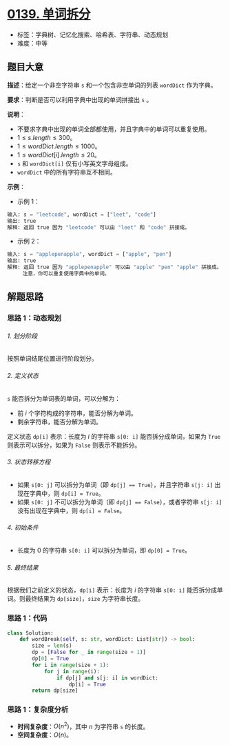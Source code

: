 # [0139. 单词拆分](https://leetcode.cn/problems/word-break/)

- 标签：字典树、记忆化搜索、哈希表、字符串、动态规划
- 难度：中等

## 题目大意

**描述**：给定一个非空字符串 `s` 和一个包含非空单词的列表 `wordDict` 作为字典。

**要求**：判断是否可以利用字典中出现的单词拼接出 `s` 。

**说明**：

- 不要求字典中出现的单词全部都使用，并且字典中的单词可以重复使用。
- $1 \le s.length \le 300$。
- $1 \le wordDict.length \le 1000$。
- $1 \le wordDict[i].length \le 20$。
- `s` 和 `wordDict[i]` 仅有小写英文字母组成。
- `wordDict` 中的所有字符串互不相同。

**示例**：

- 示例 1：

```Python
输入: s = "leetcode", wordDict = ["leet", "code"]
输出: true
解释: 返回 true 因为 "leetcode" 可以由 "leet" 和 "code" 拼接成。
```

- 示例 2：

```Python
输入: s = "applepenapple", wordDict = ["apple", "pen"]
输出: true
解释: 返回 true 因为 "applepenapple" 可以由 "apple" "pen" "apple" 拼接成。
     注意，你可以重复使用字典中的单词。
```

## 解题思路

### 思路 1：动态规划

###### 1. 划分阶段

按照单词结尾位置进行阶段划分。

###### 2. 定义状态

`s` 能否拆分为单词表的单词，可以分解为：

- 前 $i$ 个字符构成的字符串，能否分解为单词。
- 剩余字符串，能否分解为单词。

定义状态 `dp[i]` 表示：长度为 $i$ 的字符串 `s[0: i]` 能否拆分成单词，如果为 `True` 则表示可以拆分，如果为 `False` 则表示不能拆分。

###### 3. 状态转移方程

- 如果 `s[0: j]` 可以拆分为单词（即 `dp[j] == True`），并且字符串 `s[j: i]` 出现在字典中，则 `dp[i] = True`。
- 如果 `s[0: j]` 不可以拆分为单词（即 `dp[j] == False`），或者字符串 `s[j: i]` 没有出现在字典中，则 `dp[i] = False`。

###### 4. 初始条件

- 长度为 $0$ 的字符串 `s[0: i]` 可以拆分为单词，即 `dp[0] = True`。

###### 5. 最终结果

根据我们之前定义的状态，`dp[i]` 表示：长度为 $i$ 的字符串 `s[0: i]` 能否拆分成单词。则最终结果为 `dp[size]`，`size` 为字符串长度。

### 思路 1：代码

```Python
class Solution:
    def wordBreak(self, s: str, wordDict: List[str]) -> bool:
        size = len(s)
        dp = [False for _ in range(size + 1)]
        dp[0] = True
        for i in range(size + 1):
            for j in range(i):
                if dp[j] and s[j: i] in wordDict:
                    dp[i] = True
        return dp[size]
```

### 思路 1：复杂度分析

- **时间复杂度**：$O(n^2)$，其中 $n$ 为字符串 `s` 的长度。
- **空间复杂度**：$O(n)$。

